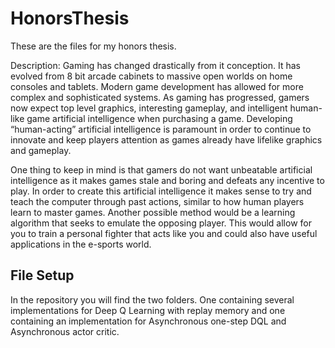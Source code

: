 # HonorsThesis
These are the files for my honors thesis.

Description:
Gaming has changed drastically from it conception. It has evolved from 8 bit arcade cabinets to massive open worlds on home 
consoles and tablets. Modern game development has allowed for more complex and sophisticated systems. As gaming has progressed,
gamers now expect top level graphics, interesting gameplay, and intelligent human-like game artificial intelligence when 
purchasing a game. Developing “human-acting” artificial intelligence is paramount in order to continue to innovate and keep 
players attention as games already have lifelike graphics and gameplay. 

One thing to keep in mind is that gamers do not want unbeatable artificial intelligence as it makes games stale and boring and 
defeats any incentive to play.  In order to create this artificial intelligence it makes sense to try and teach the computer 
through past actions, similar to how human players learn to master games. Another possible method would be a learning algorithm
that seeks to emulate the opposing player. This would allow for you to train a personal fighter that acts like you and could 
also have useful applications in the e-sports world.  

## File Setup
In the repository you will find the two folders. One containing several
implementations for Deep Q Learning with replay memory and one 
containing an implementation for Asynchronous one-step DQL and Asynchronous actor critic.
